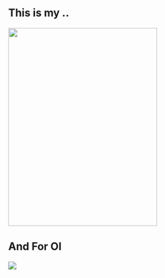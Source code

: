 ## This is my ..

<img src="https://imgtu.com/i/53nBFJ" width="300" height="400" >

## And For OI

[![](https://atcoder.swift-zym.workers.dev/NP2Z)](https://atcoder.jp/users/NP2Z)
